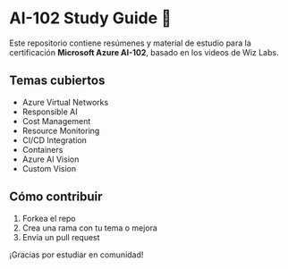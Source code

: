 # AI-102 Study Guide 📘

Este repositorio contiene resúmenes y material de estudio para la certificación **Microsoft Azure AI-102**, basado en los videos de Wiz Labs.

## Temas cubiertos
- Azure Virtual Networks
- Responsible AI
- Cost Management
- Resource Monitoring
- CI/CD Integration
- Containers
- Azure AI Vision
- Custom Vision

## Cómo contribuir
1. Forkea el repo
2. Crea una rama con tu tema o mejora
3. Envía un pull request

¡Gracias por estudiar en comunidad!

